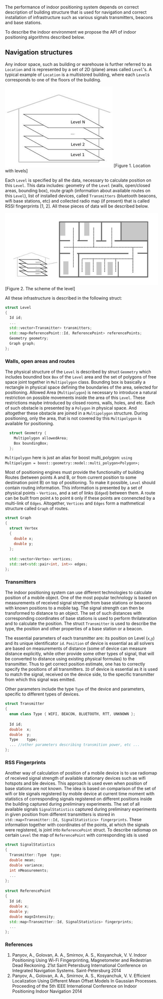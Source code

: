 The performance of indoor positioning system depends on correct description of building structure that is used for navigation and
correct installation of infrastructure such as various signals transmitters, beacons and base stations.

To describe the indoor environment we propose the API of indoor positioning algorithms described below.

## Navigation structures

Any indoor space, such as building or warehouse is further referred to as `Location` and is represented by a set of 2D (plane) areas called `Level`'s. A typical example of `Location` is a multistored building, where each `Level`s corresponds to one of the floors of the building.

![Alt text](illustrations/Location.jpg?raw=true "Location")
[Figure 1. Location with levels]

Each `Level` is specified by all the data, necessary to calculate position on this `Level`. This data includes: geometry of the `Level` (walls, open/closed areas, bounding box), route graph (information about available routes on this `Level`), list of installed devices, called `Transmitters` (bluetooth beacons, wifi base stations, etc) and collected radio map (if present) that is called RSSI fingerprints [1, 2]. All these pieces of data will be described below.

![Alt text](illustrations/Level.jpg?raw=true "Level")
[Figure 2. The scheme of the level]

All these infrastructure is described in the following struct:

```cpp
struct Level
{
  Id id;
  ...
  std::vector<Transmitter> transmitters;
  std::map<ReferencePoint::Id, ReferencePoint> referencePoints;
  Geometry geometry;
  Graph graph;
};
```

### Walls, open areas and routes

The physical structure of the `Level` is described by struct `Geometry` which includes boundind box `Box` of the `Level` area and the set of polygons of free space joint together in `Multipolygon` class. Bounding box is basically a rectangle in physical space defining the boundaries of the area, selected for positioning. Allowed Area (`Multipolygon`) is necessary to introduce a natural restriction on possible movements inside the area of this `Level`. These restrictions maybe introduced by closed rooms, walls, holes, and etc. Each of such obstacle is presented by a `Polygon` in physical space. And altogether these obstacle are joined in a `Multipolygon` structure. During positioning, only the area, that is not covered by this `Multipolygon` is available for positioning.

```cpp
  struct Geometry {
    Multipolygon allowedArea;
    Box boundingBox;
  };
```

`Multipolygon` here is just an alias for boost multi_polygon: `using Multipolygon = boost::geometry::model::multi_polygon<Polygon>;`

Most of positioning engines must provide the functionality of building Routes (between points A and B, or from current position to some destination point B) on top of positioning. To make it possible, `Level` should contain routing information. This information is presented by a set of physical points - `Vertices`, and a set of links (`Edged`) between them. A route can be built from point `A` to point `B` only if these points are connencted by a multi-link of `Edges`. Altogether, `Vertices` and `Edges` form a mathmetical structure called `Graph` of routes.

```cpp
struct Graph
{
  struct Vertex
  {
    double x;
    double y;
  };

  std::vector<Vertex> vertices;
  std::set<std::pair<int, int>> edges;
};
```

### Transmitters

The indoor positioning system can use different technologies to calculate position of a mobile object. One of the most popular technology is based on measurements of received signal strength from base stations or beacons with known positions to a mobile tag. The signal strength can then be transformed to distance to an object. The set of such distances with corresponding coordinates of base stations is used to perform thrilateration and to calculate the position. The struct `Transmitter` is used to describe the type, the position and other properties of a base station or a beacon.

The essential parameters of each transmitter are: its position on Level (`x`,`y`) and its unique identificator `id`. `Position` of device is essential as all solvers are based on measurements of distance (some of device can measure distance explicitly, while other provide some other types of signal, that will be converted to distance using existing physical formulas) to the transmitter. Thus to get correct position estimate, one has to correctly specify the positions of all transmitters. `ID` of device is essential as it is used to match the signal, received on the device side, to the specific transmitter from which this signal was emitted.

Other parameters include the type `Type` of the device and parameters, specific to different types of devices.

```cpp
struct Transmitter 
{
  enum class Type { WIFI, BEACON, BLUETOOTH, RTT, UNKNOWN };

  Id id;
  double  x;
  double  y;
  Type    type;
  ... //other parameters describing transmition power, etc ...
};

```
 

### RSS Fingerprints
Another way of calculation of position of a mobile device is to use radiomap of received signal strength of available stationary devices such as wifi hotspots and ble devices. This approach is used even when position of base stations are not known. The idea is based on comparison of the set of wifi or ble signals registered by mobile device at current time moment with statistics of corresponding signals registered on different positions inside the building captured during preliminary experiments.
The set of all available signals `SignalStatistics` captured during preliminary experiments in given position from different transmitters is stored in `std::map<Transmitter::Id, SignalStatistics> fingerprints`. These information together with coordinates of the points, at which the signals were registered, is joint into `ReferencePoint` struct. To describe radiomap on certain `Level` the map of `ReferencePoint` with corresponding ids is used
```cpp
struct SignalStatistics
{
  Transmitter::Type  type;
  double mean;
  double variance;
  int nMeasurements;
  ...
};

struct ReferencePoint
{
  Id id;
  double x;
  double y;
  double magnIntensity;
  std::map<Transmitter::Id, SignalStatistics> fingerprints;
  ...
};

```
 

### References
1. Panyov, A., Golovan, A. A., Smirnov, A. S., Kosyanchuk, V. V. Indoor Positioning Using Wi-Fi Fingerprinting, Magnetometer and Redestrian Dead Reckoning. 21st Saint Petersburg International Conference on Integrated Navigation Systems. Saint-Petersburg 2014
2. Panyov, A., Golovan, A. A., Smirnov, A. S., Kosyanchuk, V. V. Efficient Localization Using Different Mean Offset Models In Gaussian Processes. Proceeding of the 5th IEEE International Conference on Indoor Positioning Indoor Navigation 2014
